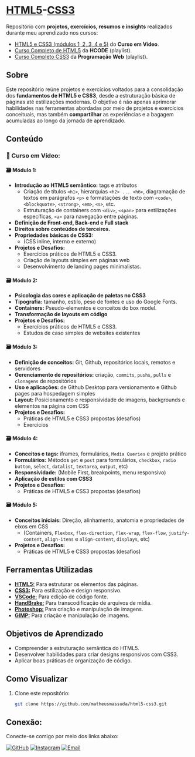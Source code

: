 # [HTML5](https://developer.mozilla.org/pt-BR/docs/Web/HTML)-[CSS3](https://developer.mozilla.org/pt-BR/docs/Web/CSS)  
Repositório com **projetos, exercícios, resumos e insights** realizados durante meu aprendizado nos cursos: 
- [HTML5 e CSS3 (módulos 1, 2, 3, 4 e 5)](https://www.cursoemvideo.com/cursos/) do **Curso em Video**.
- [Curso Completo de HTML5](https://www.youtube.com/watch?v=Ac0S0m4w824&list=PL-u8JWLN6xau0QpzuOTeTI954SsIGEsVA&index=5) da **HCODE** (playlist).
- [Curso Completo CSS3](https://www.youtube.com/watch?v=HtVRRHoASes&list=PL2Fdisxwzt_f5C7Mv0kg1EAHhy2VJLf1c) da **Programação Web** (playlist).

## Sobre  
Este repositório reúne projetos e exercícios voltados para a consolidação dos **fundamentos de HTML5 e CSS3**, desde a estruturação básica de páginas até estilizações modernas. O objetivo é não apenas aprimorar habilidades nas ferramentas abordadas por meio de projetos e exercícios conceituais, mas também **compartilhar** as experiências e a bagagem acumuladas ao longo da jornada de aprendizado.

## Conteúdo  
### 📂 Curso em Vídeo:
#### 🗃️ Módulo 1:
- **Introdução ao HTML5 semântico:** tags e atributos
   - Criação de títulos `<h1>`, hierarquias `<h2> ... <h6>`, diagramação de textos em parágrafos `<p>` e formatações de texto com `<code>`, `<blockquote>`, `<strong>`, `<em>`, `<s>`, etc.
   - Estruturação de containers com `<div>`, `<span>` para estilizações específicas, `<a>` para navegação entre páginas.
- **Definição de Front-end, Back-end e Full stack**
- **Direitos sobre conteúdos de terceiros.** 
- **Propriedades básicas de CSS3:**
     - (CSS inline, interno e externo)  
- **Projetos e Desafios:**  
  - Exercícios práticos de HTML5 e CSS3.
  - Criação de layouts simples em páginas web 
  - Desenvolvimento de landing pages minimalistas.
    
#### 🗃️ Módulo 2: 
   - **Psicologia das cores e aplicação de paletas no CSS3**
   - **Tipografia:** tamanho, estilo, peso de fontes e uso do Google Fonts.
   - **Containers:** Pseudo-elementos e conceitos do box model.
   - **Transformação de layouts em código**
- **Projetos e Desafios:**  
  - Exercícios práticos de HTML5 e CSS3.
  - Estudos de caso simples de websites existentes

#### 🗃️ Módulo 3:
   - **Definição de conceitos:** Git, Github, repositórios locais, remotos e servidores
   - **Gerenciamento de repositórios:** criação, `commits`, `pushs`, `pulls` e `clonagens` de repositórios
   - **Uso e aplicações:** de Github Desktop para versionamento e Github pages para hospedagem simples
   - **Layout:** Posicionamento e responsividade de imagens, backgrounds e elementos na página com CSS
- **Projetos e Desafios:**  
  - Práticas de HTML5 e CSS3 propostas (desafios)
  - Exercícios

#### 🗃️ Módulo 4:
   -  **Conceitos e tags:** iframes, formulários, `Media Queries` e projeto prático
   - **Formulários:** Métodos `get` e `post` para formulários, `checkbox`, `radio button`, `select`, `datalist`, `textarea`, `output`, etc)
   - **Responsividade:** (Mobile First, breakpoints, menu responsivo)
   - **Aplicação de estilos com CSS3**  
- **Projetos e Desafios:**  
  - Práticas de HTML5 e CSS3 propostas (desafios)

#### 🗃️ Módulo 5:
   - **Conceitos iniciais:** Direção, alinhamento, anatomia e propriedades de eixos em CSS
     - (Containers, `Flexbox`, `flex-direction`, `flex-wrap`, `flex-flow`, `justify-content`, `align-itens` e `align-content`, `displays`, etc)
- **Projetos e Desafios:**  
  - Práticas de HTML5 e CSS3 propostas (desafios)

## Ferramentas Utilizadas  
- [**HTML5:**](https://developer.mozilla.org/pt-BR/docs/Web/HTML/Reference) Para estruturar os elementos das páginas.  
- [**CSS3:**](https://developer.mozilla.org/pt-BR/docs/Web/CSS/Reference) Para estilização e design responsivo.
- [**VSCode:**](https://code.visualstudio.com/) Para edição de código fonte.
- [**HandBrake:**](https://handbrake.fr/) Para transcodificação de arquivos de mídia.
- [**Photoshop:**](https://www.adobe.com/br/products/photoshop.html) Para criação e manipulação de imagens.
- [**GIMP:**](https://www.gimp.org/) Para criação e manipulação de imagens.

## Objetivos de Aprendizado  
- Compreender a estruturação semântica do HTML5.  
- Desenvolver habilidades para criar designs responsivos com CSS3.  
- Aplicar boas práticas de organização de código.  

## Como Visualizar  
1. Clone este repositório:  
   ```bash  
   git clone https://github.com/matheusmassuda/html5-css3.git

## Conexão:
Conecte-se comigo por meio dos links abaixo:

[![GitHub](https://img.shields.io/badge/-GitHub-black?style=flat&logo=github&logoColor=white)](https://github.com/matheusmassuda)
[![Instagram](https://img.shields.io/badge/-Instagram-E4405F?style=flat&logo=instagram&logoColor=white)](https://instagram.com/skilu_nozes/)
[![Email](https://img.shields.io/badge/-Email-red?style=flat&logo=gmail&logoColor=white)](mailto:mat.massuda@gmail.com)
